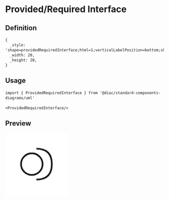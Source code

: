 # Provided/Required Interface

## Definition

```
{
  _style: 'shape=providedRequiredInterface;html=1;verticalLabelPosition=bottom;sketch=0;',
  _width: 20,
  _height: 20,
}
```

## Usage

```
import { ProvidedRequiredInterface } from '@diac/standard-components-diagrams/uml'

<ProvidedRequiredInterface/>
```

## Preview

<img src="./provided-required-interface.png" width="200"/>
